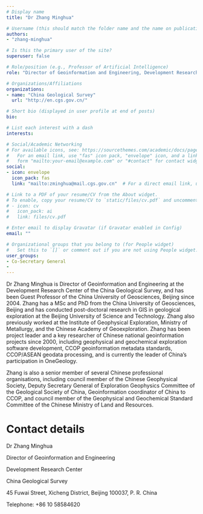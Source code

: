 ```yaml
---
# Display name
title: "Dr Zhang Minghua"

# Username (this should match the folder name and the name on publications)
authors:
- "zhang-minghua"

# Is this the primary user of the site?
superuser: false

# Role/position (e.g., Professor of Artificial Intelligence)
role: "Director of Geoinformation and Engineering, Development Research Center, China Geological Survey"

# Organizations/Affiliations
organizations:
- name: "China Geological Survey"
  url: "http://en.cgs.gov.cn/"

# Short bio (displayed in user profile at end of posts)
bio: 

# List each interest with a dash
interests:

# Social/Academic Networking
# For available icons, see: https://sourcethemes.com/academic/docs/page-builder/#icons
#   For an email link, use "fas" icon pack, "envelope" icon, and a link in the
#   form "mailto:your-email@example.com" or "#contact" for contact widget.
social:
- icon: envelope
  icon_pack: fas
  link: "mailto:zminghua@mail.cgs.gov.cn"  # For a direct email link, use "mailto:test@example.org".

# Link to a PDF of your resume/CV from the About widget.
# To enable, copy your resume/CV to `static/files/cv.pdf` and uncomment the lines below.
# - icon: cv
#   icon_pack: ai
#   link: files/cv.pdf

# Enter email to display Gravatar (if Gravatar enabled in Config)
email: ""

# Organizational groups that you belong to (for People widget)
#   Set this to `[]` or comment out if you are not using People widget.
user_groups:
- Co-Secretary General
- 
---
```

Dr Zhang Minghua is Director of Geoinformation and Engineering at the Development Research Center of the China Geological Survey, and has been Guest Professor of the China University of Geosciences, Beijing since 2004. Zhang has a MSc and PhD from the China University of Geosciences, Beijing and has conducted post-doctoral research in GIS in geological exploration at the Beijing University of Science and Technology. Zhang also previously worked at the Institute of Geophysical Exploration, Ministry of Metallurgy, and the Chinese Academy of Geoexploration. Zhang has been project leader and a key researcher of Chinese national geoinformation projects since 2000, including geophysical and geochemical exploration software development, CCOP geoinformation metadata standards, CCOP/ASEAN geodata processing, and is currently the leader of China’s participation in OneGeology.

Zhang is also a senior member of several Chinese professional organisations, including council member of the Chinese Geophysical Society, Deputy Secretary General of Exploration Geophysics Committee of the Geological Society of China, Geoinformation coordinator of China to CCOP, and council member of the Geophysical and Geochemical Standard Committee of the Chinese Ministry of Land and Resources.

Contact details
================

Dr Zhang Minghua

Director of Geoinformation and Engineering

Development Research Center

China Geological Survey

45 Fuwai Street, Xicheng District, Beijing 100037, P. R. China

Telephone: +86 10 58584620
